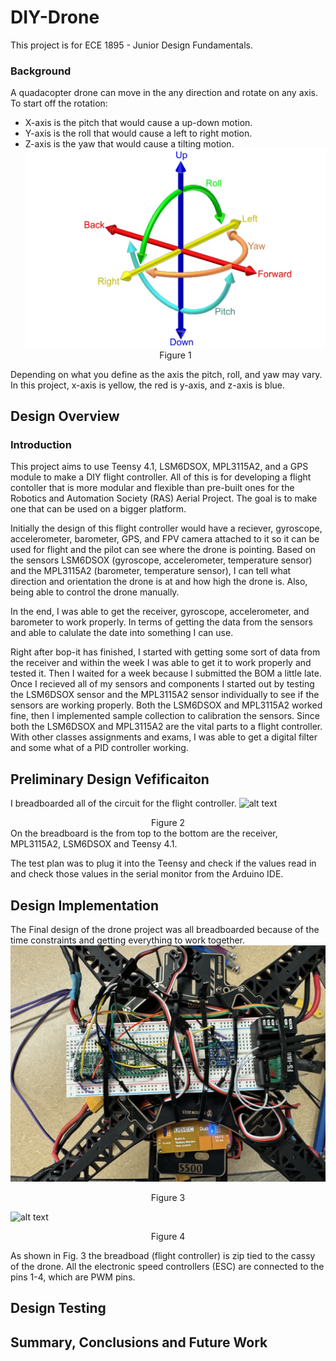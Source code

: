 # DIY-Drone
This project is for ECE 1895 - Junior Design Fundamentals.

### Background
A quadacopter drone can move in the any direction and rotate on any axis. To start off the rotation: <br>
* X-axis is the pitch that would cause a up-down motion. 
* Y-axis is the roll that would cause a left to right motion.
* Z-axis is the yaw that would cause a tilting motion. <br>
![alt text](image.png) <center>Figure 1</center>

Depending on what you define as the axis the pitch, roll, and yaw may vary. In this project, x-axis is yellow, the red is y-axis, and z-axis is blue.

## Design Overview

### Introduction

This project aims to use Teensy 4.1, LSM6DSOX, MPL3115A2, and a GPS module to make a DIY flight controller. All of this is for developing a flight contoller that is more modular and flexible than pre-built ones for the Robotics and Automation Society (RAS) Aerial Project. The goal is to make one that can be used on a bigger platform.

Initially the design of this flight controller would have a reciever, gyroscope, accelerometer, barometer, GPS, and FPV camera attached to it so it can be used for flight and the pilot can see where the drone is pointing. Based on the sensors LSM6DSOX (gyroscope, accelerometer, temperature sensor) and the MPL3115A2 (barometer, temperature sensor), I can tell what direction and orientation the drone is at and how high the drone is. Also, being able to control the drone manually.

In the end, I was able to get the receiver, gyroscope, accelerometer, and barometer to work properly. In terms of getting the data from the sensors and able to calulate the date into something I can use.

Right after bop-it has finished, I started with getting some sort of data from the receiver and within the week I was able to get it to work properly and tested it. Then I waited for a week because I submitted the BOM a little late. Once I recieved all of my sensors and components I started out by testing the LSM6DSOX sensor and the MPL3115A2 sensor individually to see if the sensors are working properly. Both the LSM6DSOX and MPL3115A2 worked fine, then I implemented sample collection to calibration the sensors. Since both the LSM6DSOX and MPL3115A2 are the vital parts to a flight controller. With other classes assignments and exams, I was able to get a digital filter and some what of a PID controller working.

## Preliminary Design Vefificaiton 
I breadboarded all of the circuit for the flight controller.
![alt text](<Images and Video/IMG_8458.jpg>)<center>Figure 2</center>
On the breadboard is the from top to the bottom are the receiver, MPL3115A2, LSM6DSOX and Teensy 4.1. 

The test plan was to plug it into the Teensy and check if the values read in and check those values in the serial monitor from the Arduino IDE. 


## Design Implementation
The Final design of the drone project was all breadboarded because of the time constraints and getting everything to work together.
![alt text](<Images and Video\IMG_8442.jpg>)<center>Figure 3</center>

![alt text](<Images and Video\IMG_8441.jpg>)<center>Figure 4</center>

As shown in Fig. 3 the breadboad (flight controller) is zip tied to the cassy of the drone. All the electronic speed controllers (ESC) are connected to the pins 1-4, which are PWM pins. 

## Design Testing


## Summary, Conclusions and Future Work